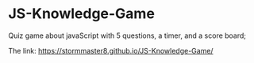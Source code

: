 # JS-Knowledge-Game

Quiz game about javaScript with 5 questions, a timer, and a score board;

The link:  https://stormmaster8.github.io/JS-Knowledge-Game/



